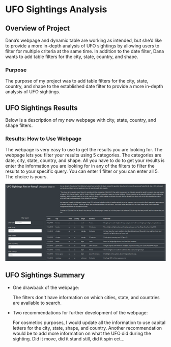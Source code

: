 # UFO Sightings Analysis

## Overview of Project
Dana’s webpage and dynamic table are working as intended, but she’d like to provide a more in-depth analysis of UFO sightings by allowing users to filter for multiple criteria at the same time. In addition to the date filter, Dana wants to add table filters for the city, state, country, and shape.
  
### Purpose
The purpose of my project was to add table filters for the city, state, country, and shape to the established date filter to provide a more in-depth analysis of UFO sightings. 

## UFO Sightings Results
Below is a description of my new webpage with city, state, country, and shape filters.

### Results: How to Use Webpage
The webpage is very easy to use to get the results you are looking for. The webpage lets you filter your results using 5 categories. The categories are date, city, state, country, and shape. All you have to do to get your results is enter the information you are looking for in any of the filters to filter the results to your specific query. You can enter 1 filter or you can enter all 5. The choice is yours. 

![Resources](https://github.com/jag28731/UFO-Sightings/blob/main/static/images/UFO%20Sightings.png)
    
## UFO Sightings Summary

- One drawback of the webpage:
  
  The filters don't have information on which cities, state, and countries are available to search.
  
- Two recommendations for further development of the webpage:
  
  For cosmetics purposes, I would update all the information to use capital letters for the city, state, shape, and country. Another recommendation would be to add more information on what the UFO did during the sighting. Did it move, did it stand still, did it spin ect... 
